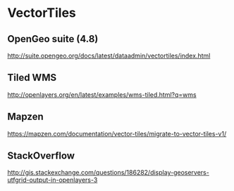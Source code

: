 # VectorTiles

## OpenGeo suite (4.8)
http://suite.opengeo.org/docs/latest/dataadmin/vectortiles/index.html

## Tiled WMS
http://openlayers.org/en/latest/examples/wms-tiled.html?q=wms

## Mapzen
https://mapzen.com/documentation/vector-tiles/migrate-to-vector-tiles-v1/

## StackOverflow
http://gis.stackexchange.com/questions/186282/display-geoservers-utfgrid-output-in-openlayers-3